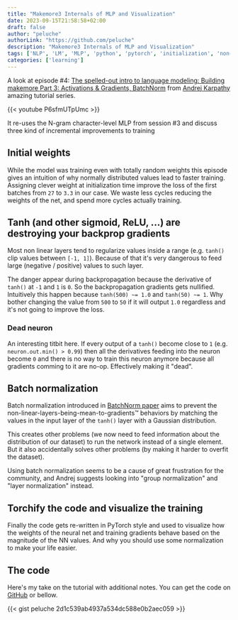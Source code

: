 ```yaml
---
title: "Makemore3 Internals of MLP and Visualization"
date: 2023-09-15T21:58:58+02:00
draft: false
author: "peluche"
authorLink: "https://github.com/peluche"
description: "Makemore3 Internals of MLP and Visualization"
tags: ['NLP', 'LM', 'MLP', 'python', 'pytorch', 'initialization', 'non-linearity pitfall', 'batch normalization', 'Andrej Karpathy']
categories: ['learning']
---
```


A look at episode #4: [The spelled-out intro to language modeling: Building makemore Part 3: Activations & Gradients, BatchNorm](https://youtu.be/P6sfmUTpUmc?list=PLAqhIrjkxbuWI23v9cThsA9GvCAUhRvKZ) from [Andrej Karpathy](https://karpathy.ai/) amazing tutorial series.

{{< youtube P6sfmUTpUmc >}}

It re-uses the N-gram character-level MLP from session #3 and discuss three kind of incremental improvements to training

## Initial weights
While the model was training even with totally random weights this episode gives an intuition of why normally distributed values lead to faster training. Assigning clever weight at initialization time improve the loss of the first batches from `27` to `3.3` in our case. We waste less cycles reducing the weights of the net, and spend more cycles actually training.

## Tanh (and other sigmoid, ReLU, ...) are destroying your backprop gradients
Most non linear layers tend to regularize values inside a range (e.g. `tanh()` clip values between `[-1, 1]`). Because of that it's very dangerous to feed large (negative / positive) values to such layer.

The danger appear during backpropagation because the derivative of `tanh()` at `-1` and `1` is `0`. So the backpropagation gradients gets nullified. Intuitively this happen because `tanh(500) ~= 1.0` and `tanh(50) ~= 1`. Why bother changing the value from `500` to `50` if it will output `1.0` regardless and it's not going to improve the loss.

### Dead neuron
An interesting titbit here. If every output of a `tanh()` become close to `1` (e.g. `neuron.out.min() > 0.99`) then all the derivatives feeding into the neuron become `0` and there is no way to train this neuron anymore because all gradients comming to it are no-op. Effectively making it "dead".

## Batch normalization
Batch normalization introduced in [BatchNorm paper](https://arxiv.org/abs/1502.03167) aims to prevent the non-linear-layers-being-mean-to-gradients™ behaviors by matching the values in the input layer of the `tanh()` layer with a Gaussian distribution.

This creates other problems (we now need to feed information about the distribution of our dataset) to run the network instead of a single element. But it also accidentally solves other problems (by making it harder to overfit the dataset).

Using batch normalization seems to be a cause of great frustration for the community, and Andrej suggests looking into "group normalization" and "layer normalization" instead.

## Torchify the code and visualize the training
Finally the code gets re-written in PyTorch style and used to visualize how the weights of the neural net and training gradients behave based on the magnitude of the NN values. And why you should use some normalization to make your life easier.

## The code

Here's my take on the tutorial with additional notes. You can get the code on [GitHub](https://github.com/peluche/makemore) or bellow.

{{< gist peluche 2d1c539ab4937a534dc588e0b2aec059 >}}